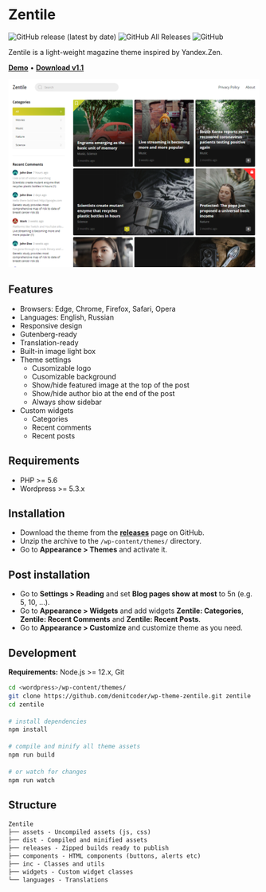 # Zentile

![GitHub release (latest by date)](https://img.shields.io/github/v/release/denitcoder/wp-theme-zentile?style=flat-square)
![GitHub All Releases](https://img.shields.io/github/downloads/denitcoder/wp-theme-zentile/total?style=flat-square)
![GitHub](https://img.shields.io/github/license/denitcoder/wp-theme-zentile?style=flat-square)

Zentile is a light-weight magazine theme inspired by Yandex.Zen.

**[Demo](https://wpshowcase.site/)** • **[Download v1.1](https://github.com/denitcoder/wp-theme-zentile/releases/download/v1.1/zentile-1.1.zip)**

![Screenshot](screenshot.png)

## Features

- Browsers: Edge, Chrome, Firefox, Safari, Opera
- Languages: English, Russian
- Responsive design
- Gutenberg-ready
- Translation-ready
- Built-in image light box
- Theme settings
    - Cusomizable logo
    - Cusomizable background
    - Show/hide featured image at the top of the post
    - Show/hide author bio at the end of the post
    - Always show sidebar
- Custom widgets
    - Categories
    - Recent comments
    - Recent posts

## Requirements

- PHP >= 5.6
- Wordpress >= 5.3.x

## Installation

- Download the theme from the **[releases](https://github.com/denitcoder/wp-theme-zentile/releases)** page on GitHub.
- Unzip the archive to the `/wp-content/themes/` directory.
- Go to **Appearance > Themes** and activate it.

## Post installation

- Go to **Settings > Reading** and set **Blog pages show at most** to 5n (e.g. 5, 10, ...).
- Go to **Appearance > Widgets** and add widgets **Zentile: Categories**, **Zentile: Recent Comments** and **Zentile: Recent Posts**.
- Go to **Appearance > Customize** and customize theme as you need.

## Development

**Requirements:** Node.js >= 12.x, Git

```bash
cd <wordpress>/wp-content/themes/
git clone https://github.com/denitcoder/wp-theme-zentile.git zentile
cd zentile

# install dependencies
npm install

# compile and minify all theme assets
npm run build

# or watch for changes
npm run watch
```

## Structure

```
Zentile
├── assets - Uncompiled assets (js, css)
├── dist - Compiled and minified assets
├── releases - Zipped builds ready to publish
├── components - HTML components (buttons, alerts etc)
├── inc - Classes and utils
├── widgets - Custom widget classes
└── languages - Translations
```